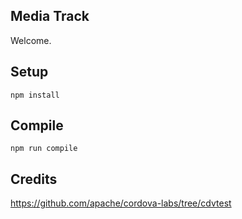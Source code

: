 Media Track
---
 
Welcome.
 
 
 
Setup
---
 
```
npm install
```
 
 
 
Compile
---
 
```
npm run compile
```

Credits
---

https://github.com/apache/cordova-labs/tree/cdvtest